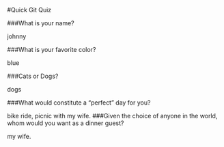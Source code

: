 #Quick Git Quiz

###What is your name?

johnny

###What is your favorite color?

blue

###Cats or Dogs?

dogs

###What would constitute a “perfect” day for you?

bike ride, picnic with my wife.
###Given the choice of anyone in the world, whom would you want as a dinner guest?

my wife.
